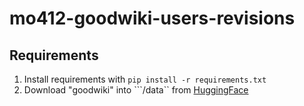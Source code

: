 # mo412-goodwiki-users-revisions

## Requirements

1. Install requirements with ```pip install -r requirements.txt```
2. Download "goodwiki" into ```/data`` from [HuggingFace](https://huggingface.co/datasets/euirim/goodwiki)

